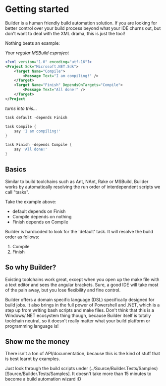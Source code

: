 Getting started
===============
Builder is a human friendly build automation solution. If you are looking for better control over your build process beyond what your IDE churns out, but don't want to deal with the XML drama, this is just the tool!

Nothing beats an example:

*Your regular MSBuild csproject*

```xml
<?xml version="1.0" encoding="utf-16"?>
<Project Sdk="Microsoft.NET.Sdk">
	<Target Name="Compile">
		<Message Text="I am compiling!" />  
	</Target>  
	<Target Name="Finish" DependsOnTargets="Compile">
		<Message Text="All done!" />  
	</Target>  
</Project
```

*turns into this...*

```powershell
task default -depends Finish

task Compile {
	say 'I am compiling!'
}

task Finish -depends Compile {
	say 'All done!'
}
```


Basics
------
Similar to build toolchains such as Ant, NAnt, Rake or MSBuild, Builder works by automatically resolving the run order of interdependent scripts we call "tasks". 

Take the example above:
- default depends on Finish
- Compile depends on nothing
- Finish depends on Compile

Builder is hardcoded to look for the 'default' task. It will resolve the build order as follows:
1. Compile
2. Finish


So why Builder?
------------------
Existing toolchains work great, except when you open up the make file with a text editor and sees the angular brackets. Sure, a good IDE will take most of the pain away, but you lose flexibility and fine control.

Builder offers a domain specific language (DSL) specifically designed for build jobs. It also brings in the full power of Powershell and .NET, which is a step up from writing bash scripts and make files. Don't think that this is a Windows/.NET ecosystem thing though, because Builder itself is totally toolchain neutral, so it doesn't really matter what your build platform or programming language is!


Show me the money
-----------------
There isn't a ton of API/documentation, because this is the kind of stuff that is best learnt by examples.

Just look through the build scripts under (../Source/Builder.Tests/Samples)[Source/Builder.Tests/Samples]. It doesn't take more than 15 minutes to become a build automation wizard :D


